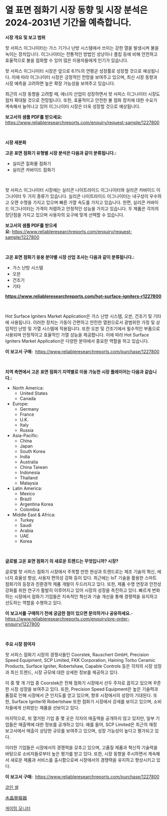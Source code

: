 <p><h1>열 표면 점화기 시장 동향 및 시장 분석은 2024-2031년 기간을 예측합니다.</h1></p><p><strong>시장 개요 및 보고 범위</strong></p>
<p><p>핫 서피스 이그나이터는 가스 기기나 난방 시스템에서 쓰이는 강한 열을 발생시켜 불을 녹이는 장치입니다. 이그나이터는 전통적인 방법인 성냥이나 플립 등에 비해 안전하고 효율적으로 불을 점화할 수 있어 많은 이용자들에게 인기가 있습니다.</p><p>핫 서피스 이그나이터 시장은 앞으로 6.1%의 연평균 성장률로 성장할 것으로 예상됩니다. 이에 따라 이그나이터 시장은 긍정적인 전망을 보여주고 있으며, 최신 시장 동향과 시장 예측을 고려하면 높은 확장 가능성을 보여주고 있습니다.</p><p>최근의 시장 동향을 고려할 때, 에너지 산업이 성장하면서 핫 서피스 이그나이터 시장도 점차 확대될 것으로 전망됩니다. 또한, 효율적이고 안전한 불 점화 장치에 대한 수요가 계속해서 늘어나고 있어 이그나이터 시장은 더욱 성장할 것으로 예상됩니다.</p></p>
<p><strong>보고서의 샘플 PDF를 받으세요:</strong> <a href="https://www.reliableresearchreports.com/enquiry/request-sample/1227800">https://www.reliableresearchreports.com/enquiry/request-sample/1227800</a></p>
<p>&nbsp;</p>
<p><strong>시장 세분화</strong></p>
<p><strong>고온 표면 점화기 유형별 시장 분석은 다음과 같이 분류됩니다.:</strong></p>
<p><ul><li>실리콘 질화물 점화기</li><li>실리콘 카바이드 점화기</li></ul></p>
<p>&nbsp;</p>
<p><p>핫 서피스 이그나이터 시장에는 실리콘 나이트라이드 이그나이터와 실리콘 카바이드 이그나이터 두 가지 종류가 있습니다. 실리콘 나이트라이드 이그나이터는 내구성이 우수하고 오랜 수명을 가지고 있으며 빠른 가열 속도를 가지고 있습니다. 한편, 실리콘 카바이드 이그나이터는 가격이 저렴하고 안정적인 성능을 가지고 있습니다. 두 제품은 각자의 장단점을 가지고 있으며 사용자의 요구에 맞게 선택할 수 있습니다.</p></p>
<p><strong>보고서의 샘플 PDF를 받으세요:</strong>&nbsp;<a href="https://www.reliableresearchreports.com/enquiry/request-sample/1227800">https://www.reliableresearchreports.com/enquiry/request-sample/1227800</a></p>
<p>&nbsp;</p>
<p><strong> 고온 표면 점화기 응용 분야별 시장 산업 조사는 다음과 같이 분류됩니다.:</strong></p>
<p><ul><li>가스 난방 시스템</li><li>오븐</li><li>건조기</li><li>기타</li></ul></p>
<p><strong><a href="https://www.reliableresearchreports.com/hot-surface-igniters-r1227800">https://www.reliableresearchreports.com/hot-surface-igniters-r1227800</a></strong></p>
<p>&nbsp;</p>
<p><p>Hot Surface Igniters Market Application은 가스 난방 시스템, 오븐, 건조기 및 기타에 사용됩니다. 이러한 장치는 가동이 간편하고 안전한 열원으로서 광범위한 가정 및 상업적인 난방 및 가열 시스템에 적용됩니다. 또한 오븐 및 건조기에서 필수적인 부품으로 사용되며 안정적이고 효율적인 가열 성능을 제공합니다. 이에 따라 Hot Surface Igniters Market Application은 다양한 분야에서 중요한 역할을 하고 있습니다.</p></p>
<p><strong>이 보고서 구매:</strong>&nbsp; <a href="https://www.reliableresearchreports.com/purchase/1227800">https://www.reliableresearchreports.com/purchase/1227800</a></p>
<p>&nbsp;</p>
<p><strong>지역 측면에서 고온 표면 점화기 지역별로 이용 가능한 시장 플레이어는 다음과 같습니다.:</strong></p>
<p><ul>
    <li>
        North America:
        <ul>
            <li>United States</li>
            <li>Canada</li>
        </ul>
    </li>
    <li>
        Europe:
        <ul>
            <li>Germany</li>
            <li>France</li>
            <li>U.K.</li>
            <li>Italy</li>
            <li>Russia</li>
        </ul>
    </li>
    <li>
        Asia-Pacific:
        <ul>
            <li>China</li>
            <li>Japan</li>
            <li>South Korea</li>
            <li>India</li>
            <li>Australia</li>
            <li>China Taiwan</li>
            <li>Indonesia</li>
            <li>Thailand</li>
            <li>Malaysia</li>
        </ul>
    </li>
    <li>
        Latin America:
        <ul>
            <li>Mexico</li>
            <li>Brazil</li>
            <li>Argentina Korea</li>
            <li>Colombia</li>
        </ul>
    </li>
    <li>
        Middle East & Africa:
        <ul>
            <li>Turkey</li>
            <li>Saudi</li>
            <li>Arabia</li>
            <li>UAE</li>
            <li>Korea</li>
        </ul>
    </li>
    </ul></p>
<p>&nbsp;</p>
<p><strong>글로벌 고온 표면 점화기 의 새로운 트렌드는 무엇입니까? 시장?</strong></p>
<p><p>글로벌 핫 서피스 점화기 시장에서 주목할 만한 현상과 트렌드로는 제조 기술의 혁신, 에너지 효율성 향상, 사용자 편의성 강화 등이 있다. 최근에는 IoT 기술을 활용한 스마트 점화기의 등장과 친환경적 제품 개발이 두드러지고 있다. 또한, 제품 수명 연장과 안전성 강화를 위한 연구가 활발히 이루어지고 있어 시장의 성장을 촉진하고 있다. 빠르게 변화하는 시장에서 점화기 기업들은 지속적인 혁신과 기술 개선을 통해 경쟁력을 유지하고 선도하는 역할을 수행하고 있다.</p></p>
<p><strong>이 보고서를 구매하기 전에 궁금한 점이 있으면 문의하거나 공유하세요.</strong>- <a href="https://www.reliableresearchreports.com/enquiry/pre-order-enquiry/1227800">https://www.reliableresearchreports.com/enquiry/pre-order-enquiry/1227800</a></p>
<p>&nbsp;</p>
<p><strong>주요 시장 참여자</strong></p>
<p><p>핫 서피스 점화기 시장의 경쟁사들인 Coorstek, Rauschert GmbH, Precision Speed Equipment, SCP Limited, FKK Corporation, Haining Torbo Ceramic Products, Surface Igniter, Robertshaw, Capable Controls 등은 각자의 시장 성장과 최신 트렌드, 시장 규모에 대한 상세한 정보를 제공하고 있다.</p><p>이 중 몇 개 기업 중 Coorstek은 전체 점화기 시장에서 선두 주자로 꼽히고 있으며 꾸준한 시장 성장을 보여주고 있다. 또한, Precision Speed Equipment은 높은 기술력과 품질로 인해 시장에서 큰 인지도를 얻고 있으며, 향후 시장에서의 성장이 기대된다. 또한, Surface Igniter와 Robertshaw 또한 점화기 시장에서 강세를 보이고 있으며, 소비자들에게 신뢰받는 제품을 선보이고 있다.</p><p>마지막으로, 위 열거된 기업 중 몇 곳은 각자의 매출액을 공개하지 않고 있지만, 일부 기업들은 매출액에 대한 정보를 공개하고 있다. 예를 들어, SCP Limited은 최근의 재정 보고서에서 매출이 상당한 규모를 보여주고 있으며, 성장 가능성이 높다고 평가되고 있다.</p><p>이러한 기업들은 시장에서의 경쟁력을 갖추고 있으며, 고품질 제품과 혁신적 기술력을 바탕으로 소비자들로부터 높은 평가를 받고 있다. 또한, 시장 동향을 주시하면서 계속해서 새로운 제품과 서비스를 출시함으로써 시장에서의 경쟁력을 유지하고 향상시키고 있다.</p></p>
<p><strong>이 보고서 구매:</strong>&nbsp;&nbsp;<a href="https://www.reliableresearchreports.com/purchase/1227800">https://www.reliableresearchreports.com/purchase/1227800</a></p>
<p><p><a href="https://github.com/fernandotryO5lson96765/Market-Research-Report-List-1/blob/main/388942529814.md">코인 셀</a></p><p><a href="https://github.com/EmoryYundt1935/Market-Research-Report-List-1/blob/main/796178929668.md">水晶発振器</a></p><p><a href="https://github.com/CliftonFisher9067/Market-Research-Report-List-1/blob/main/396966829813.md">게이밍 모니터</a></p></p>